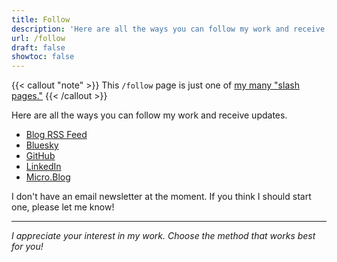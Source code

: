 ```yaml
---
title: Follow
description: 'Here are all the ways you can follow my work and receive updates.'
url: /follow
draft: false
showtoc: false
---
```

{{< callout "note" >}}
This `/follow` page is just one of [my many "slash pages."](/slashes)
{{< /callout >}}

Here are all the ways you can follow my work and receive updates.

- [Blog RSS Feed](https://joshuapsteele.com/blog/feed.xml)
- [Bluesky](https://bsky.app/profile/joshuapsteele.bsky.social)
- [GitHub](https://github.com/joshuapsteele/)
- [LinkedIn](https://www.linkedin.com/in/joshuapsteele/)
- [Micro.Blog](https://social.joshuapsteele.com/)

I don't have an email newsletter at the moment. If you think I should start one, please let me know!

---

*I appreciate your interest in my work. Choose the method that works best for you!*
